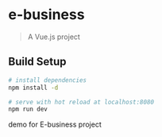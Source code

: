 # e-business

> A Vue.js project

## Build Setup

``` bash
# install dependencies
npm install -d

# serve with hot reload at localhost:8080
npm run dev
```

demo for E-business project

